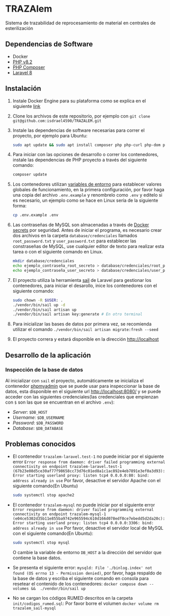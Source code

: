 # TRAZAlem

Sistema de trazabilidad de reprocesamiento de material en centrales de esterilización

## Dependencias de Software

- Docker
- [PHP v8.2](https://www.php.net/)
- [PHP Composer](https://getcomposer.org/)
- [Laravel 8](https://laravel.com/)

## Instalación

1. Instale Docker Engine para su plataforma como se explica en el siguiente [link](https://docs.docker.com/engine/install/)
2. Clone los archivos de este repositorio, por ejemplo con `git clone git@github.com:isdrael4590/TRAZALEM.git`
3. Instale las dependencias de software necesarias para correr el proyecto, por ejemplo para Ubuntu:

    ```bash
    sudo apt update && sudo apt install composer php php-curl php-dom php-gd php-zip
    ```

4. Para iniciar con las opciones de desarrollo o correr los contenedores, instale las dependencias de PHP proyecto a través del siguiente comando:

    ```bash
    composer update
    ```

5. Los contenedores utilizan [variables de entorno](https://docs.docker.com/compose/environment-variables/set-environment-variables/) para establecer valores globales de funcionamiento, en la primera configuración, por favor haga una copia del archivo `.env.example` y renombrelo como `.env` y editelo si es necesario, un ejemplo como se hace en Linux sería de la siguiente forma:

    ```bash
    cp .env.example .env
    ```

6. Las contraseñas de MySQL son almacenadas a través de [Docker secrets](`https://docs.docker.com/compose/use-secrets/`) por seguridad. Antes de iniciar el programa, es necesario crear dos archivos en la carpeta `database/credenciales` llamados `root_password.txt` y `user_password.txt` para establecer las constraseñas de MySQL, use cualquier editor de texto para realizar esta tarea o con el siguiente comando en Linux.

    ```bash
    mkdir database/credenciales
    echo ejemplo_contraseña_root_secreto > database/credenciales/root_password.txt
    echo ejemplo_contraseña_user_secreto > database/credenciales/user_password.txt
    ```

7. El proyecto utiliza la herramienta [sail](https://laravel.com/docs/8.x/sail) de Laravel para gestionar los contenedores, para iniciar el desarollo, inice los contenedores con el siguiente comando:

    ```bash
    sudo chown -R $USER: .
    ./vendor/bin/sail up -d
    ./vendor/bin/sail artisan up
    ./vendor/bin/sail artisan key:generate # En otro terminal
    ```

8. Para inicializar las bases de datos por primera vez, se recomienda utilizar el comando `./vendor/bin/sail artisan migrate:fresh --seed`
9. El proyecto correra y estará disponible en la dirección [http://localhost](http://localhost)

## Desarrollo de la aplicación

### Inspección de la base de datos

Al inicializar con `sail` el proyecto, automáticamente se inicializa el contenedor [phpmyadmin](https://www.phpmyadmin.net/) que se puede usar para inspeccionar la base de datos, esta disponible en el siguiente url [http://localhost:8080/](http://localhost:8080/) y se puede acceder con las siguientes credenciales(las credenciales que empienzan con `$` son las que se encuentran en el archivo `.env`):

- *Server*: `$DB_HOST`
- *Username*: `$DB_USERNAME`
- *Password*: `$DB_PASSWORD`
- *Database*: `$DB_DATABASE`

## Problemas conocidos

- El contenedor `trazalem-laravel.test-1` no puede iniciar por el siguiente error `Error response from daemon: driver failed programming external connectivity on endpoint trazalem-laravel.test-1 (67b23e08d5ce30af77f98658cc73d76c01ed8a1c1ac892e4eb7891e3ef0a3d93): Error starting userland proxy: listen tcp4 0.0.0.0:80: bind: address already in use`
Por favor, desactive el servidor Apache con el siguiente comando(En Ubuntu)

    ```bash
    sudo systemctl stop apache2
    ```

- El contenedor `trazalem-mysql` no puede iniciar por el siguiente error `Error response from daemon: driver failed programming external connectivity on endpoint trazalem-mysql-1 (e04ce5302d35b11e855ba9742e965594c610d166d078edf0ce7ebedd5d2da20c): Error starting userland proxy: listen tcp4 0.0.0.0:3306: bind: address already in use`
Por favor, desactive el servidor local de MySQL con el siguiente comando(En Ubuntu):

    ```bash
    sudo systemctl stop mysql
    ```

    O cambie la variable de entorno `DB_HOST` a la dirección del servidor que contiene la base datos.

- Se presenta el siguiente error: `mysqld: File './binlog.index' not found (OS errno 13 - Permission denied)`, por favor, haga respaldo de la base de datos y escriba el siguiente comando en consola para resetear el contenido de los contenedores: `docker compose down --volumes &&  ./vendor/bin/sail up`

- No se cargan los códigos RUMED descritos en la carpeta `init/codigos_rumed.sql`: Por favor borre el volumen `docker volume rm trazalem_sail-mysql`

